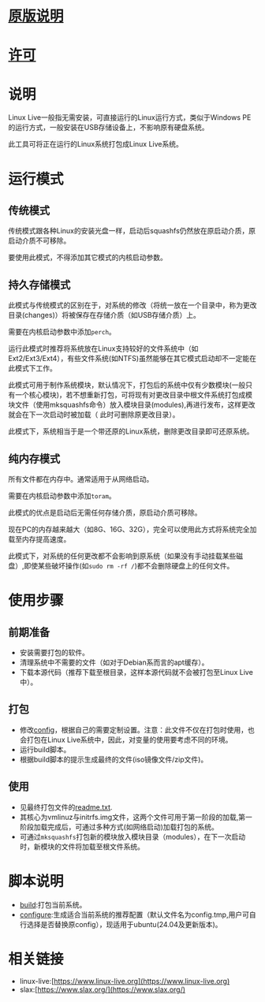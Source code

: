 # [原版说明](README)

# [许可](DOC/LICENSE)

# 说明

Linux Live一般指无需安装，可直接运行的Linux运行方式，类似于Windows PE的运行方式，一般安装在USB存储设备上，不影响原有硬盘系统。

此工具可将正在运行的Linux系统打包成Linux Live系统。

# 运行模式

## 传统模式

传统模式跟各种Linux的安装光盘一样，启动后squashfs仍然放在原启动介质，原启动介质不可移除。

要使用此模式，不得添加其它模式的内核启动参数。

## 持久存储模式

此模式与传统模式的区别在于，对系统的修改（将统一放在一个目录中，称为更改目录(changes)）将被保存在存储介质（如USB存储介质）上。

需要在内核启动参数中添加`perch`。

运行此模式时推荐将系统放在Linux支持较好的文件系统中（如Ext2/Ext3/Ext4），有些文件系统(如NTFS)虽然能够在其它模式启动却不一定能在此模式下工作。

此模式可用于制作系统模块，默认情况下，打包后的系统中仅有少数模块(一般只有一个核心模块)，若不想重新打包，可将现有对更改目录中根文件系统打包成模块文件（使用mksquashfs命令）放入模块目录(modules),再进行发布，这样更改就会在下一次启动时被加载（ 此时可删除原更改目录）。

此模式下，系统相当于是一个带还原的Linux系统，删除更改目录即可还原系统。

## 纯内存模式

所有文件都在内存中。通常适用于从网络启动。

需要在内核启动参数中添加`toram`。

此模式的优点是启动后无需任何存储介质，原启动介质可移除。

现在PC的内存越来越大（如8G、16G、32G），完全可以使用此方式将系统完全加载至内存提高速度。

此模式下，对系统的任何更改都不会影响到原系统（如果没有手动挂载某些磁盘）,即使某些破坏操作(如`sudo rm -rf /`)都不会删除硬盘上的任何文件。

# 使用步骤

## 前期准备

- 安装需要打包的软件。
- 清理系统中不需要的文件（如对于Debian系而言的apt缓存）。
- 下载本源代码（推荐下载至根目录，这样本源代码就不会被打包至Linux Live中）。

## 打包

- 修改[config](config)，根据自己的需要定制设置。注意：此文件不仅在打包时使用，也会打包在Linux Live系统中，因此，对变量的使用要考虑不同的环境。
- 运行build脚本。
- 根据build脚本的提示生成最终的文件(iso镜像文件/zip文件)。

## 使用

- 见最终打包文件的[readme.txt](bootinfo.txt).
- 其核心为vmlinuz与initrfs.img文件，这两个文件可用于第一阶段的加载,第一阶段加载完成后，可通过多种方式(如网络启动)加载打包的系统。
- 可通过`mksquashfs`打包新的模块放入模块目录（modules），在下一次启动时，新模块的文件将加载至根文件系统。

# 脚本说明

- [build](build):打包当前系统。
- [configure](configure):生成适合当前系统的推荐配置（默认文件名为config.tmp,用户可自行选择是否替换原config），现适用于ubuntu(24.04及更新版本)。

# 相关链接

- linux-live:[https://www.linux-live.org](https://www.linux-live.org)
- slax:[https://www.slax.org/](https://www.slax.org/)
